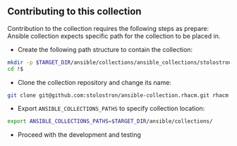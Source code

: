 ## Contributing to this collection

Contribution to the collection requires the following steps as prepare:  
Ansible collection expects specific path for the collection to be placed in.
* Create the following path structure to contain the collection:
```bash
mkdir -p $TARGET_DIR/ansible/collections/ansible_collections/stolostron
cd !$
```
* Clone the collection repository and change its name:
```bash
git clone git@github.com:stolostron/ansible-collection.rhacm.git rhacm
```
* Export `ANSIBLE_COLLECTIONS_PATHS` to specify collection location:
```bash
export ANSIBLE_COLLECTIONS_PATHS=$TARGET_DIR/ansible/collections/
```
* Proceed with the development and testing
